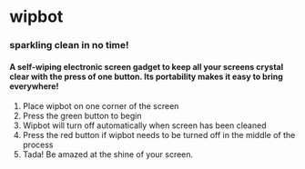 # wipbot

### sparkling clean in no time!

#### A self-wiping electronic screen gadget to keep all your screens crystal clear with the press of one button. Its portability makes it easy to bring everywhere!

1. Place wipbot on one corner of the screen
2. Press the green button to begin
3. Wipbot will turn off automatically when screen has been cleaned
4. Press the red button if wipbot needs to be turned off in the middle of the process
5. Tada! Be amazed at the shine of your screen.
